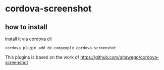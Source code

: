 cordova-screenshot
==================

## how to install

install it via cordova cli

```
cordova plugin add de.compeople.cordova.screenshot
```

This plugins is based on the work of https://github.com/gitawego/cordova-screenshot
